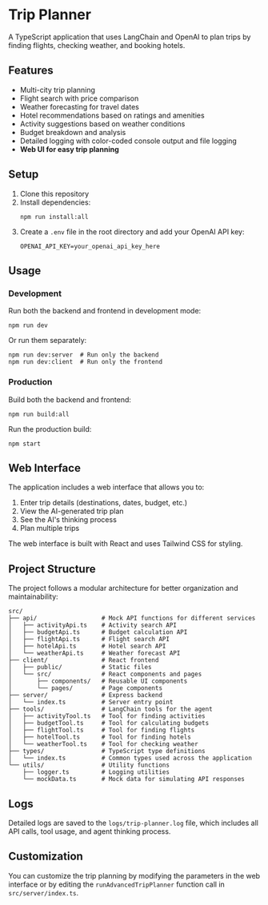 # Trip Planner

A TypeScript application that uses LangChain and OpenAI to plan trips by finding flights, checking weather, and booking hotels.

## Features

- Multi-city trip planning
- Flight search with price comparison
- Weather forecasting for travel dates
- Hotel recommendations based on ratings and amenities
- Activity suggestions based on weather conditions
- Budget breakdown and analysis
- Detailed logging with color-coded console output and file logging
- **Web UI for easy trip planning**

## Setup

1. Clone this repository
2. Install dependencies:
   ```
   npm run install:all
   ```
3. Create a `.env` file in the root directory and add your OpenAI API key:
   ```
   OPENAI_API_KEY=your_openai_api_key_here
   ```

## Usage

### Development

Run both the backend and frontend in development mode:

```
npm run dev
```

Or run them separately:

```
npm run dev:server  # Run only the backend
npm run dev:client  # Run only the frontend
```

### Production

Build both the backend and frontend:

```
npm run build:all
```

Run the production build:

```
npm start
```

## Web Interface

The application includes a web interface that allows you to:

1. Enter trip details (destinations, dates, budget, etc.)
2. View the AI-generated trip plan
3. See the AI's thinking process
4. Plan multiple trips

The web interface is built with React and uses Tailwind CSS for styling.

## Project Structure

The project follows a modular architecture for better organization and maintainability:

```
src/
├── api/                  # Mock API functions for different services
│   ├── activityApi.ts    # Activity search API
│   ├── budgetApi.ts      # Budget calculation API
│   ├── flightApi.ts      # Flight search API
│   ├── hotelApi.ts       # Hotel search API
│   └── weatherApi.ts     # Weather forecast API
├── client/               # React frontend
│   ├── public/           # Static files
│   └── src/              # React components and pages
│       ├── components/   # Reusable UI components
│       └── pages/        # Page components
├── server/               # Express backend
│   └── index.ts          # Server entry point
├── tools/                # LangChain tools for the agent
│   ├── activityTool.ts   # Tool for finding activities
│   ├── budgetTool.ts     # Tool for calculating budgets
│   ├── flightTool.ts     # Tool for finding flights
│   ├── hotelTool.ts      # Tool for finding hotels
│   └── weatherTool.ts    # Tool for checking weather
├── types/                # TypeScript type definitions
│   └── index.ts          # Common types used across the application
└── utils/                # Utility functions
    ├── logger.ts         # Logging utilities
    └── mockData.ts       # Mock data for simulating API responses
```

## Logs

Detailed logs are saved to the `logs/trip-planner.log` file, which includes all API calls, tool usage, and agent thinking process.

## Customization

You can customize the trip planning by modifying the parameters in the web interface or by editing the `runAdvancedTripPlanner` function call in `src/server/index.ts`.
